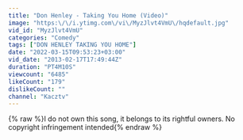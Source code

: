 ```yaml
---
title: "Don Henley - Taking You Home (Video)"
image: "https:\/\/i.ytimg.com\/vi\/MyzJlvt4VmU\/hqdefault.jpg"
vid_id: "MyzJlvt4VmU"
categories: "Comedy"
tags: ["DON HENLEY TAKING YOU HOME"]
date: "2022-03-15T09:53:23+03:00"
vid_date: "2013-02-17T17:49:44Z"
duration: "PT4M10S"
viewcount: "6485"
likeCount: "179"
dislikeCount: ""
channel: "Kacztv"
---
```

{% raw %}I do not own this song, it belongs to its rightful owners. No copyright infringement intended{% endraw %}
